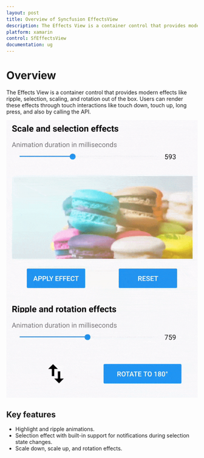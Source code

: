 ```yaml
---
layout: post
title: Overview of Syncfusion EffectsView
description: The Effects View is a container control that provides modern effects like ripple, selection, scaling, and rotation out of the box.
platform: xamarin
control: SfEffectsView
documentation: ug
---
```


# Overview

The Effects View is a container control that provides modern effects like ripple, selection, scaling, and rotation out of the box. Users can render these effects through touch interactions like touch down, touch up, long press, and also by calling the API. 

![The effects view control for Xamarin.Forms](Overview_images/EffectsView_Syncfusion.gif)

## Key features

* Highlight and ripple animations.
* Selection effect with built-in support for notifications during selection state changes.
* Scale down, scale up, and rotation effects.